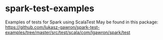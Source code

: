 # spark-test-examples
Examples of tests for Spark using ScalaTest
May be found in this package:
https://github.com/lukasz-gawron/spark-test-examples/tree/master/src/test/scala/com/lgawron/spark/test

